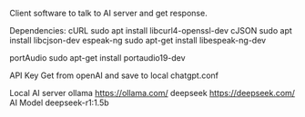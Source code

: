 Client software to talk to AI server and get response.

Dependencies:
cURL            sudo apt install libcurl4-openssl-dev
cJSON           sudo apt install libcjson-dev
espeak-ng       sudo apt-get install libespeak-ng-dev

portAudio		sudo apt-get install portaudio19-dev

API Key         Get from openAI and save to local chatgpt.conf

Local AI server
ollama			https://ollama.com/
deepseek		https://deepseek.com/
AI Model		deepseek-r1:1.5b




